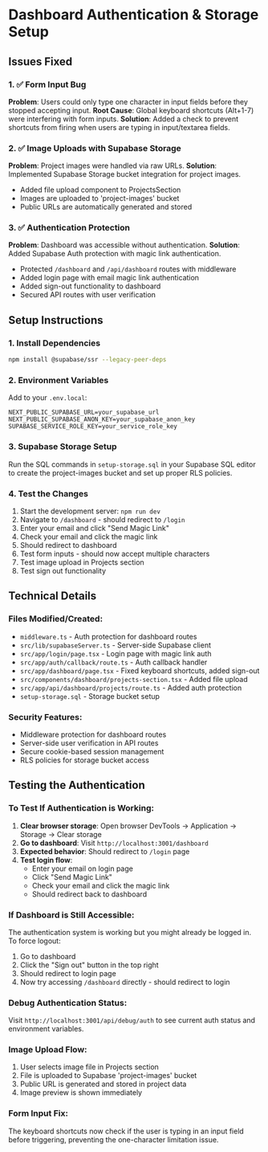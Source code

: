 # Dashboard Authentication & Storage Setup

## Issues Fixed

### 1. ✅ Form Input Bug

**Problem**: Users could only type one character in input fields before they stopped accepting input.
**Root Cause**: Global keyboard shortcuts (Alt+1-7) were interfering with form inputs.
**Solution**: Added a check to prevent shortcuts from firing when users are typing in input/textarea fields.

### 2. ✅ Image Uploads with Supabase Storage

**Problem**: Project images were handled via raw URLs.
**Solution**: Implemented Supabase Storage bucket integration for project images.

- Added file upload component to ProjectsSection
- Images are uploaded to 'project-images' bucket
- Public URLs are automatically generated and stored

### 3. ✅ Authentication Protection

**Problem**: Dashboard was accessible without authentication.
**Solution**: Added Supabase Auth protection with magic link authentication.

- Protected `/dashboard` and `/api/dashboard` routes with middleware
- Added login page with email magic link authentication
- Added sign-out functionality to dashboard
- Secured API routes with user verification

## Setup Instructions

### 1. Install Dependencies

```bash
npm install @supabase/ssr --legacy-peer-deps
```

### 2. Environment Variables

Add to your `.env.local`:

```
NEXT_PUBLIC_SUPABASE_URL=your_supabase_url
NEXT_PUBLIC_SUPABASE_ANON_KEY=your_supabase_anon_key
SUPABASE_SERVICE_ROLE_KEY=your_service_role_key
```

### 3. Supabase Storage Setup

Run the SQL commands in `setup-storage.sql` in your Supabase SQL editor to create the project-images bucket and set up proper RLS policies.

### 4. Test the Changes

1. Start the development server: `npm run dev`
2. Navigate to `/dashboard` - should redirect to `/login`
3. Enter your email and click "Send Magic Link"
4. Check your email and click the magic link
5. Should redirect to dashboard
6. Test form inputs - should now accept multiple characters
7. Test image upload in Projects section
8. Test sign out functionality

## Technical Details

### Files Modified/Created:

- `middleware.ts` - Auth protection for dashboard routes
- `src/lib/supabaseServer.ts` - Server-side Supabase client
- `src/app/login/page.tsx` - Login page with magic link auth
- `src/app/auth/callback/route.ts` - Auth callback handler
- `src/app/dashboard/page.tsx` - Fixed keyboard shortcuts, added sign-out
- `src/components/dashboard/projects-section.tsx` - Added file upload
- `src/app/api/dashboard/projects/route.ts` - Added auth protection
- `setup-storage.sql` - Storage bucket setup

### Security Features:

- Middleware protection for dashboard routes
- Server-side user verification in API routes
- Secure cookie-based session management
- RLS policies for storage bucket access

## Testing the Authentication

### To Test If Authentication is Working:

1. **Clear browser storage**: Open browser DevTools → Application → Storage → Clear storage
2. **Go to dashboard**: Visit `http://localhost:3001/dashboard`
3. **Expected behavior**: Should redirect to `/login` page
4. **Test login flow**:
      - Enter your email on login page
      - Click "Send Magic Link"
      - Check your email and click the magic link
      - Should redirect back to dashboard

### If Dashboard is Still Accessible:

The authentication system is working but you might already be logged in. To force logout:

1. Go to dashboard
2. Click the "Sign out" button in the top right
3. Should redirect to login page
4. Now try accessing `/dashboard` directly - should redirect to login

### Debug Authentication Status:

Visit `http://localhost:3001/api/debug/auth` to see current auth status and environment variables.

### Image Upload Flow:

1. User selects image file in Projects section
2. File is uploaded to Supabase 'project-images' bucket
3. Public URL is generated and stored in project data
4. Image preview is shown immediately

### Form Input Fix:

The keyboard shortcuts now check if the user is typing in an input field before triggering, preventing the one-character limitation issue.
